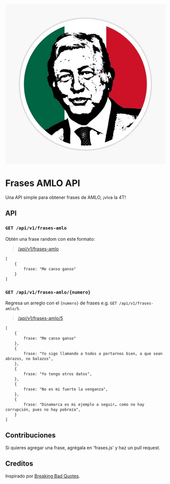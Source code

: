 ![](banner-amlo.png)

# Frases AMLO API

Una API simple para obtener frases de AMLO, ¡viva la 4T!

## API

### `GET /api/v1/frases-amlo`

Obtén una frase random con este formato: 

> [/api/v1/frases-amlo](/api/v1/frases-amlo)

    [
        {
            frase: "Me canso ganso"
        }
    ]

### `GET /api/v1/frases-amlo/{numero}`

Regresa un arreglo con el `{numero}` de frases e.g. `GET /api/v1/frases-amlo/5`.

> [/api/v1/frases-amlo/5](/api/v1/frases-amlo/5)

    [
        {
            frase: "Me canso ganso"
        },
        {
            frase: "Yo sigo llamando a todos a portarnos bien, a que sean abrazos, no balazos",
        },
        {
            frase: "Yo tengo otros datos",
        },
        {
            frase: "No es mi fuerte la venganza",
        },
        {
            frase: "Dinamarca es mi ejemplo a seguir… como no hay corrupción, pues no hay pobreza",
        }
    ]

## Contribuciones

Si quieres agregar una frase, agrégala en 'frases.js' y haz un pull request.

## Creditos

Inspirado por [Breaking Bad Quotes](https://github.com/shevabam/breaking-bad-quotes).
